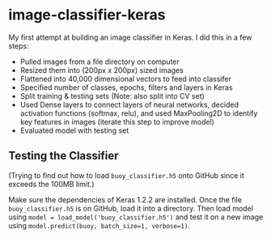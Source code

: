 # image-classifier-keras
My first attempt at building an image classifier in Keras. I did this in a few steps:
* Pulled images from a file directory on computer
* Resized them into (200px x 200px) sized images
* Flattened into 40,000 dimensional vectors to feed into classifer
* Specified number of classes, epochs, filters and layers in Keras
* Split training & testing sets (Note: also split into CV set)
* Used Dense layers to connect layers of neural networks, decided activation functions (softmax, relu), and used MaxPooling2D to identify key features in images (iterate this step to improve model)
* Evaluated model with testing set

## Testing the Classifier
(Trying to find out how to load ```buoy_classifier.h5``` onto GitHub since it exceeds the 100MB limit.)

Make sure the dependencies of Keras 1.2.2 are installed. Once the file ```buoy_classifier.h5``` is on GitHub, load it into a directory. Then load model using ```model = load_model('buoy_classifier.h5')``` and test it on a new image using ```model.predict(buoy, batch_size=1, verbose=1)```.
